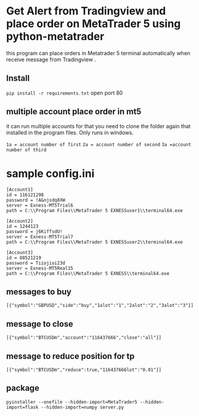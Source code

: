 # Get Alert from Tradingview and place order on MetaTrader 5 using python-metatrader 
this program can place orders in Metatrader 5 terminal automatically when receive message from Tradingview . 

## Install 
`pip install -r requirements.txt`
open port 80 




## multiple account place order in mt5 
it can run multiple accounts for that you need to clone the folder again that installed in the program files. Only runs in windows. 


`1a = account number of first`
`2a = account number of second`
`3a =account number of third`

# sample config.ini
```
[Account1]
id = 116121298
password = !A&njsdq8XW
server = Exness-MT5Trial6
path = C:\\Program Files\\MetaTrader 5 EXNESSuser1\\terminal64.exe

[Account2]
id = 1244123
password = j6KiffsdU!
server = Exness-MT5Trial7
path = C:\\Program Files\\MetaTrader 5 EXNESSuser2\\terminal64.exe

[Account3]
id = 88521219
password = Tiiojioi23d
server = Exness-MT5Real15
path = C:\\Program Files\\MetaTrader 5 EXNESS\\terminal64.exe
```

## messages to buy 
`[{"symbol":"GBPUSD","side":"buy","1alot":"1","2alot":"2","3alot":"3"}]`

## message to close 
`[{"symbol":"BTCUSDm","account":"116437666","close":"all"}]`

## message to reduce position for tp 
`[{"symbol":"BTCUSDm","reduce":true,"116437666lot":"0.01"}]`

## package
`pyinstaller --onefile --hidden-import=MetaTrader5 --hidden-import=flask --hidden-import=numpy server.py`
